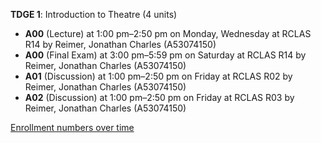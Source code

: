 **TDGE 1**: Introduction to Theatre (4 units)

- **A00** (Lecture) at 1:00 pm–2:50 pm on Monday, Wednesday at RCLAS R14 by Reimer, Jonathan Charles (A53074150)
- **A00** (Final Exam) at 3:00 pm–5:59 pm on Saturday at RCLAS R14 by Reimer, Jonathan Charles (A53074150)
- **A01** (Discussion) at 1:00 pm–2:50 pm on Friday at RCLAS R02 by Reimer, Jonathan Charles (A53074150)
- **A02** (Discussion) at 1:00 pm–2:50 pm on Friday at RCLAS R03 by Reimer, Jonathan Charles (A53074150)

[Enrollment numbers over time](./TDGE1.tsv)
